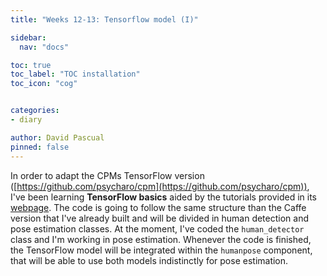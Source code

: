 ```yaml
---
title: "Weeks 12-13: Tensorflow model (I)"

sidebar:
  nav: "docs"

toc: true
toc_label: "TOC installation"
toc_icon: "cog"


categories:
- diary

author: David Pascual
pinned: false
---
```


In order to adapt the CPMs TensorFlow version ([https://github.com/psycharo/cpm](https://github.com/psycharo/cpm)), I've been learning **TensorFlow basics** aided by the tutorials provided in its [webpage](https://www.tensorflow.org/get_started/). The code is going to follow the same structure than the Caffe version that I've already built and will be divided in human detection and pose estimation classes. At the moment, I've coded the <code>human_detector</code> class and I'm working in pose estimation. Whenever the code is finished, the TensorFlow model will be integrated within the ```humanpose``` component, that will be able to use both models indistinctly for pose estimation. 